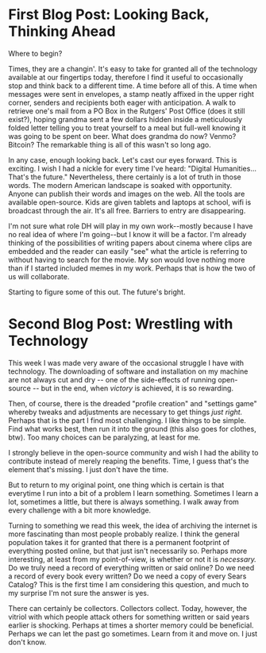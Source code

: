 # First Blog Post: Looking Back, Thinking Ahead
Where to begin? 

Times, they are a changin'. It's easy to take for granted all of the technology available at our fingertips today, therefore I find it useful to occasionally stop and think back to a different time. A time before all of this. A time when messages were sent in envelopes, a stamp neatly affixed in the upper right corner, senders and recipients both eager with anticipation. A walk to retrieve one's mail from a PO Box in the Rutgers' Post Office (does it still exist?), hoping grandma sent a few dollars hidden inside a meticulously folded letter telling you to treat yourself to a meal but full-well knowing it was going to be spent on beer. What does grandma do now? Venmo? Bitcoin? The remarkable thing is all of this wasn't so long ago. 

In any case, enough looking back. Let's cast our eyes forward. This is exciting. I wish I had a nickle for every time I've heard: "Digital Humanities... That's the future." Nevertheless, there certainly is a lot of truth in those words. The modern American landscape is soaked with opportunity. Anyone can publish their words and images on the web. All the tools are available open-source. Kids are given tablets and laptops at school, wifi is broadcast through the air. It's all free. Barriers to entry are disappearing. 

I'm not sure what role DH will play in my own work--mostly because I have no real idea of where I'm going--but I know it will be a factor. I'm already thinking of the possibilities of writing papers about cinema where clips are embedded and the reader can easily "see" what the article is referring to without having to search for the movie. My son would love nothing more than if I started included memes in my work. Perhaps that is how the two of us will collaborate.

Starting to figure some of this out. The future's bright. 

# Second Blog Post: Wrestling with Technology
This week I was made very aware of the occasional struggle I have with technology. The downloading of software and installation on my machine are not always cut and dry -- one of the side-effects of running open-source -- but in the end, when *victory* is achieved, it is so rewarding. 

Then, of course, there is the dreaded "profile creation" and "settings game" whereby tweaks and adjustments are necessary to get things *just right.* Perhaps that is the part I find most challenging. I like things to be simple. Find what works best, then run it into the ground (this also goes for clothes, btw). Too many choices can be paralyzing, at least for me. 

I strongly believe in the open-source community and wish I had the ability to contribute instead of merely reaping the benefits. Time, I guess that's the element that's missing. I just don't have the time. 

But to return to my original point, one thing which is certain is that everytime I run into a bit of a problem I learn something. Sometimes I learn a lot, sometimes a little, but there is always something. I walk away from every challenge with a bit more knowledge.

Turning to something we read this week, the idea of archiving the internet is more fascinating than most people probably realize. I think the general population takes it for granted that there is a permanent footprint of everything posted online, but that just isn't necessarily so. Perhaps more interesting, at least from my point-of-view, is whether or not it is *necessary.* Do we truly need a record of everything written or said online? Do we need a record of every book every written? Do we need a copy of every Sears Catalog? This is the first time I am considering this question, and much to my surprise I'm not sure the answer is yes. 

There can certainly be collectors. Collectors collect. Today, however, the vitriol with which people attack others for something written or said years earlier is shocking. Perhaps at times a shorter memory could be beneficial. Perhaps we can let the past go sometimes. Learn from it and move on. I just don't know. 
